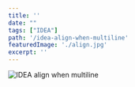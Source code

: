 ```yaml
---
title: ''
date: ""
tags: ["IDEA"]
path: '/idea-align-when-multiline'
featuredImage: './align.jpg'
excerpt: ''
---
```


![IDEA align when multiline](./align.jpg)
